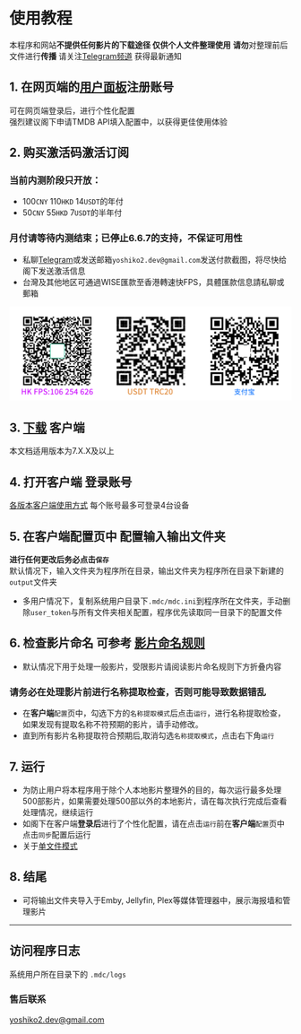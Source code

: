 # 使用教程
本程序和网站**不提供任何影片的下载途径 仅供个人文件整理使用**
**请勿**对整理前后文件进行**传播**
请关注[Telegram频道](https://t.me/mvdc_news) 获得最新通知
## 1. 在网页端的[用户面板](https://user.mvdc.top)注册账号
可在网页端登录后，进行个性化配置  
强烈建议阁下申请TMDB API填入配置中，以获得更佳使用体验
## 2. 购买激活码激活订阅
### 当前内测阶段只开放：
* 100`CNY` 110`HKD` 14`USDT`的年付
* 50`CNY` 55`HKD` 7`USDT`的半年付

### 月付请等待内测结束；已停止6.6.7的支持，不保证可用性
* 私聊[Telegram](https://t.me/yoshiko2_dev)或发送邮箱`yoshiko2.dev@gmail.com`发送付款截图，将尽快给阁下发送激活信息
* 台灣及其他地区可通過WISE匯款至香港轉速快FPS，具體匯款信息請私聊或郵箱

![](/images/pay.png)

## 3. [下载](https://dl.mvdc.top) 客户端
本文档适用版本为7.X.X及以上
## 4. 打开客户端 登录账号
[各版本客户端使用方式](/chs/clients.html)
每个账号最多可登录4台设备
## 5. 在客户端配置页中 配置输入输出文件夹
**进行任何更改后务必点击`保存`**  
默认情况下，输入文件夹为程序所在目录，输出文件夹为程序所在目录下新建的`output`文件夹
* 多用户情况下，复制系统用户目录下`.mdc/mdc.ini`到程序所在文件夹，手动删除`user_token`与所有文件夹相关配置，程序优先读取同一目录下的配置文件
## 6. 检查影片命名 可参考 [影片命名规则](/chs/naming.html)
* 默认情况下用于处理一般影片，受限影片请阅读影片命名规则下方折叠内容
### 请务必在处理影片前进行名称提取检查，否则可能导致数据错乱
* 在**客户端**`配置`页中，勾选下方的`名称提取模式`后点击`运行`，进行名称提取检查，如果发现有提取名称不符预期的影片，请手动修改。  
* 直到所有影片名称提取符合预期后,取消勾选`名称提取模式`，点击右下角`运行`
## 7. 运行
* 为防止用户将本程序用于除个人本地影片整理外的目的，每次运行最多处理500部影片，如果需要处理500部以外的本地影片，请在每次执行完成后查看处理情况，继续运行
* 如阁下在客户端**登录后**进行了个性化配置，请在点击`运行`前在**客户端**`配置`页中点击`同步`配置后运行  
* 关于[单文件模式](/chs/cli.html#单文件模式)
## 8. 结尾
* 可将输出文件夹导入于Emby, Jellyfin, Plex等媒体管理器中，展示海报墙和管理影片

---


## 访问程序日志
系统用户所在目录下的 `.mdc/logs`

### 售后联系
yoshiko2.dev@gmail.com
